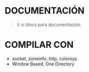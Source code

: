 # DOCUMENTACIÓN
> Ir a /docs para documentación.

# COMPILAR CON
- socket, zoneinfo, http, colorsys
- Window Based, One Directory